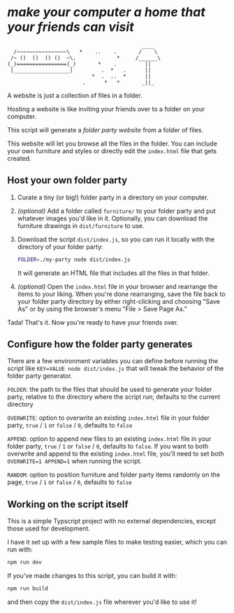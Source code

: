 # _make your computer a home that your friends can visit_

```
                                           ____
  /~~~~~~~~~~~~~~~~\   *    ..    .       /    \
 /~ ()  ()  () ()  ~\.             *     /______\
(_)================(_)       *    .         ||
 |__________________|         .  *   .      ||
                           *  .  ..  *      ||
                        .      *   *       _||_
```

A website is just a collection of files in a folder.

Hosting a website is like inviting your friends over to a folder on your computer.

This script will generate a _folder party website_ from a folder of files.

This website will let you browse all the files in the folder. You can include your own furniture and styles or directly edit the `index.html` file that gets created.

## Host your own folder party

1. Curate a tiny (or big!) folder party in a directory on your computer.

2. *(optional)* Add a folder called `furniture/` to your folder party and put whatever images you'd like in it. Optionally, you can download the furniture drawings in `dist/furniture` to use.

3. Download the script `dist/index.js`, so you can run it locally with the directory of your folder party:
   ```bash
   FOLDER=./my-party node dist/index.js
   ```
   It will generate an HTML file that includes all the files in that folder.

4. *(optional)* Open the `index.html` file in your browser and rearrange the items to your liking. When you're done rearranging, save the file back to your folder party directory by either right-clicking and choosing "Save As" or by using the browser's menu "File > Save Page As."

Tada! That's it. Now you're ready to have your friends over.

## Configure how the folder party generates

There are a few environment variables you can define before running the script like `KEY=VALUE node dist/index.js` that will tweak the behavior of the folder party generator.

`FOLDER`: the path to the files that should be used to generate your folder party, relative to the directory where the script run; defaults to the current directory

`OVERWRITE`: option to overwrite an existing `index.html` file in your folder party, `true` / `1` or `false` / `0`, defaults to `false`

`APPEND`: option to append new files to an existing `index.html` file in your folder party, `true` / `1` or `false` / `0`, defaults to `false`. If you want to both overwrite and append to the existing `index.html` file, you'll need to set both `OVERWRITE=1 APPEND=1` when running the script.

`RANDOM`: option to position furniture and folder party items randomly on the page, `true` / `1` or `false` / `0`, defaults to `false`

## Working on the script itself

This is a simple Typscript project with no external dependencies, except those used for development.

I have it set up with a few sample files to make testing easier, which you can run with:
```bash
npm run dev
```

If you've made changes to this script, you can build it with:
```bash
npm run build
```
and then copy the `dist/index.js` file wherever you'd like to use it!